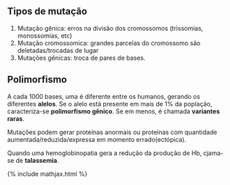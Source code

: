 ## Tipos de mutação

1. Mutação gênica: erros na divisão dos cromossomos (trissomias, monossomias, etc)
2. Mutação cromossomica: grandes parcelas do cromossomo são deletadas/trocadas de lugar
3. Mutações gênicas: troca de pares de bases.

## Polimorfismo

A cada 1000 bases, uma é diferente entre os humanos, gerando os diferentes **alelos**. Se o alelo está presente em mais de 1% da poplação, caracteriza-se **polimorfismo gênico**. Se em menos, é chamada **variantes raras**.

Mutações podem gerar proteínas anormais ou proteínas com quantidade aumentada/reduzida/expressa em momento errado(ectópica).

Quando uma hemoglobinopatia gera a redução da produção de Hb, cjama-se de **talassemia**.

{% include mathjax.html %}